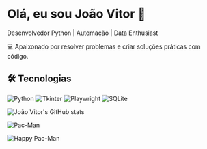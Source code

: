 # Olá, eu sou João Vitor 👋
Desenvolvedor Python | Automação | Data Enthusiast

💻 Apaixonado por resolver problemas e criar soluções práticas com código.

## 🛠 Tecnologias
![Python](https://img.shields.io/badge/-Python-333333?style=flat&logo=python)
![Tkinter](https://img.shields.io/badge/-Tkinter-ff69b4?style=flat)
![Playwright](https://img.shields.io/badge/-Playwright-000000?style=flat)
![SQLite](https://img.shields.io/badge/-SQLite-003b57?style=flat)

![João Vitor's GitHub stats](https://github-readme-stats.vercel.app/api?username=joaovitor&show_icons=true&theme=radical)

![Pac-Man](https://media.giphy.com/media/3o7TKP7Q0F6J0W1gxu/giphy.gif)

![Happy Pac-Man](https://media.giphy.com/media/Chomping-Pac-Man/giphy.gif)
